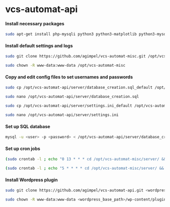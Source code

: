 # vcs-automat-api

#### Install necessary packages
```bash
sudo apt-get install php-mysqli python3 python3-matplotlib python3-mysql.connector python3-numpy
```



#### Install default settings and logs
```bash
sudo git clone https://github.com/agimpel/vcs-automat-misc.git /opt/vcs-automat-misc

sudo chown -R www-data:www-data /opt/vcs-automat-misc
```



#### Copy and edit config files to set usernames and passwords
```bash
sudo cp /opt/vcs-automat-api/server/database_creation.sql_default /opt/vcs-automat-api/server/database_creation.sql

sudo nano /opt/vcs-automat-api/server/database_creation.sql

sudo cp /opt/vcs-automat-api/server/settings.ini_default /opt/vcs-automat-api/server/settings.ini

sudo nano /opt/vcs-automat-api/server/settings.ini
```



#### Set up SQL database
```bash
mysql -u <user> -p <password> < /opt/vcs-automat-api/server/database_creation.sql
```




#### Set up cron jobs
```bash
(sudo crontab -l ; echo "0 13 * * * cd /opt/vcs-automat-misc/server/ && /usr/bin/python3 /opt/vcs-automat-misc/server/create_plots.py >> /opt/vcs-automat-misc/server/logs/cron.log") | uniq - | sudo crontab -

(sudo crontab -l ; echo "5 * * * * cd /opt/vcs-automat-misc/server/ && /usr/bin/python3 /opt/vcs-automat-misc/server/update_credits.py >> /opt/vcs-automat-misc/server/logs/cron.log") | uniq - | sudo crontab -
```



#### Install Wordpress plugin
```bash
sudo git clone https://github.com/agimpel/vcs-automat-api.git <wordpress_base_path>/wp-content/plugins/vcs-automat-api

sudo chown -R www-data:www-data <wordpress_base_path>/wp-content/plugins/vcs-automat-api
```